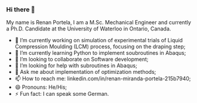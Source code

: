 ### Hi there 👋

My name is Renan Portela, I am a M.Sc. Mechanical Engineer and currently a Ph.D. Candidate at the University of Waterloo in Ontario, Canada.

- 🔭 I’m currently working on simulation of experimental trials of Liquid Compression Moulding (LCM) process, focusing on the draping step;
- 🌱 I’m currently learning Python to implement soubroutines in Abaqus;
- 👯 I’m looking to collaborate on Software development;
- 🤔 I’m looking for help with subroutines in Abaqus;
- 💬 Ask me about implementation of optimization methods;
- 📫 How to reach me: linkedin.com/in/renan-miranda-portela-215b7940;
- 😄 Pronouns: He/His;
- ⚡ Fun fact: I can speak some German.
